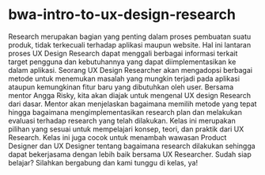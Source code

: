 # bwa-intro-to-ux-design-research
Research merupakan bagian yang penting dalam proses pembuatan suatu produk, tidak terkecuali terhadap aplikasi maupun website. Hal ini lantaran proses UX Design Research dapat menggali berbagai informasi terkait target pengguna dan kebutuhannya yang dapat diimplementasikan ke dalam aplikasi. Seorang UX Design Researcher akan mengadopsi berbagai metode untuk menemukan masalah yang mungkin terjadi pada aplikasi ataupun kemungkinan fitur baru yang dibutuhkan oleh user.  Bersama mentor Angga Risky, kita akan diajak untuk mengenal UX design Research dari dasar. Mentor akan menjelaskan bagaimana memilih metode yang tepat hingga bagaimana mengimplementasikan research plan dan melakukan evaluasi terhadap research yang telah dilakukan.  Kelas ini merupakan pilihan yang sesuai untuk mempelajari konsep, teori, dan praktik dari UX Research. Kelas ini juga cocok untuk menambah wawasan Product Designer dan UX Designer tentang bagaimana research dilakukan sehingga dapat bekerjasama dengan lebih baik bersama UX Researcher.  Sudah siap belajar? Silahkan bergabung dan kami tunggu di kelas, ya!
